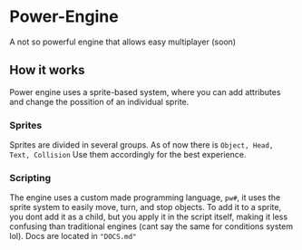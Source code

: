 # Power-Engine
A not so powerful engine that allows easy multiplayer (soon)

## How it works
Power engine uses a sprite-based system, where you can add
attributes and change the possition of an individual sprite.
### Sprites
Sprites are divided in several groups. As of now there is
`Object, Head, Text, Collision`
Use them accordingly for the best experience.
### Scripting
The engine uses a custom made programming language, `pw#`,
it uses the sprite system to easily move, turn, and stop
objects. To add it to a sprite, you dont add it as a child,
but you apply it in the script itself, making it less confusing
than traditional engines (cant say the same for conditions
system lol). Docs are located in `"DOCS.md"`
